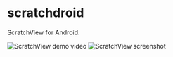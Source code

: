 # scratchdroid
ScratchView for Android.


![ScratchView demo video](https://raw.githubusercontent.com/josketres/scratchdroid/master/art/video-scratch-listener.gif)
![ScratchView screenshot](https://raw.githubusercontent.com/josketres/scratchdroid/master/art/screenshot-fill-foreground.png)
